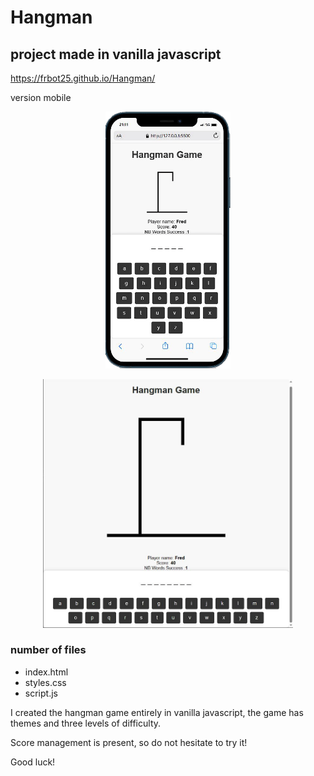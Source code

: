 ﻿
# Hangman
## project made in vanilla javascript
<a href="https://frbot25.github.io/Hangman/">https://frbot25.github.io/Hangman/</a>

version mobile
<center> <img src="./assets/images/mobile.png" width="200">


<img src="./assets/images/desktop.JPG" width="400"> </center>

### number of files
* index.html
* styles.css
* script.js
  

I created the hangman game entirely in vanilla javascript, the game has themes and three levels of difficulty.

Score management is present, so do not hesitate to try it!
  
Good luck!
